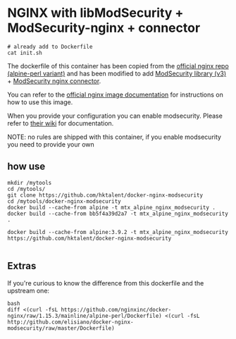 # NGINX with libModSecurity + ModSecurity-nginx +  connector
```
# already add to Dockerfile
cat init.sh
```

The dockerfile of this container has been copied from the [official nginx repo (alpine-perl variant)](https://github.com/nginxinc/docker-nginx/blob/1.15.3/mainline/alpine-perl/Dockerfile) and has been modified to add [ModSecurity library (v3)](https://github.com/SpiderLabs/ModSecurity/tree/v3/master) + [ModSecurity nginx connector](https://github.com/SpiderLabs/ModSecurity-nginx).

You can refer to the [official nginx image documentation](https://hub.docker.com/_/nginx/) for instructions on how to use this image.

When you provide your configuration you can enable modsecurity. Please refer to [their wiki](https://github.com/SpiderLabs/ModSecurity/wiki) for documentation.

NOTE: no rules are shipped with this container, if you enable modsecurity you need to provide your own
## how use
```
mkdir /mytools
cd /mytools/
git clone https://github.com/hktalent/docker-nginx-modsecurity
cd /mytools/docker-nginx-modsecurity
docker build --cache-from alpine -t mtx_alpine_nginx_modsecurity .
docker build --cache-from bb5f4a39d2a7 -t mtx_alpine_nginx_modsecurity .

docker build --cache-from alpine:3.9.2 -t mtx_alpine_nginx_modsecurity https://github.com/hktalent/docker-nginx-modsecurity


```

## Extras
If you're curious to know the difference from this dockerfile and the upstream one:
```
bash
diff <(curl -fsL https://github.com/nginxinc/docker-nginx/raw/1.15.3/mainline/alpine-perl/Dockerfile) <(curl -fsL http://github.com/elisiano/docker-nginx-modsecurity/raw/master/Dockerfile)
```
